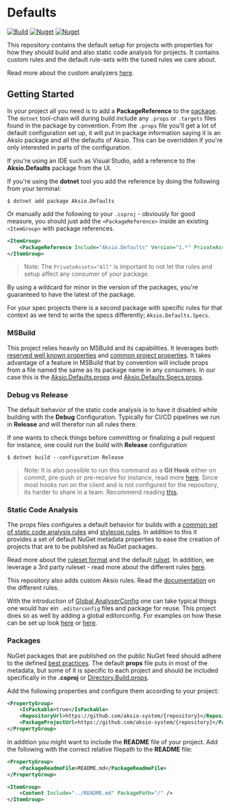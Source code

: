 # Defaults

[![Build](https://github.com/aksio-system/Defaults/actions/workflows/build.yml/badge.svg)](https://github.com/aksio-system/Defaults/actions/workflows/build.yml)
[![Nuget](https://img.shields.io/nuget/v/aksio.defaults)](http://nuget.org/packages/aksio.defaults)
[![Nuget](https://img.shields.io/nuget/v/aksio.defaults.specs)](http://nuget.org/packages/aksio.defaults.specs)

This repository contains the default setup for projects with properties for how they should build
and also static code analysis for projects.
It contains custom rules and the default rule-sets with the tuned rules we care about.

Read more about the custom analyzers [here](./Documentation/CodeAnalysis/Analyzers/overview.md).

## Getting Started

In your project all you need is to add a **PackageReference** to the [package](https://www.nuget.org/packages/Aksio.Defaults/).
The `dotnet` tool-chain will during build include any `.props` or `.targets` files found in the package by convention.
From the `.props` file you'll get a lot of default configuration set up, it will put in package information saying it is an Aksio package
and all the defaults of Aksio. This can be overridden if you're only interested in parts of the configuration.

If you're using an IDE such as Visual Studio, add a reference to the **Aksio.Defaults** package from the UI.

If you're using the **dotnet** tool you add the reference by doing the following from your terminal:

```shell
$ dotnet add package Aksio.Defaults
```

Or manually add the following to your `.csproj` - obviously for good measure,
you should just add the `<PackageReference>` inside an existing `<ItemGroup>`
with package references.

```xml
<ItemGroup>
    <PackageReference Include="Aksio.Defaults" Version="1.*" PrivateAssets="All"/>
</ItemGroup>
```

> Note: The `PrivateAssets="All"` is important to not let the rules and setup affect any consumer of your package.

By using a wildcard for minor in the version of the packages, you're guaranteed to have the latest of the package.

For your spec projects there is a second package with specific rules for that context as we tend to write the
specs differently; `Aksio.Defaults.Specs`.

### MSBuild

This project relies heavily on MSBuild and its capabilities. It leverages both [reserved well known properties](https://docs.microsoft.com/en-us/visualstudio/msbuild/msbuild-reserved-and-well-known-properties?view=vs-2019)
and [common project properties](https://docs.microsoft.com/en-us/visualstudio/msbuild/common-msbuild-project-properties?view=vs-2019).
It takes advantage of a feature in MSBuild that by convention will include props from a file named the same as its package name in any
consumers. In our case this is the [Aksio.Defaults.props](./Source/Defaults.Aksio.Defaults.props) and [Aksio.Defaults.Specs.props](./Source/Defaults.Aksio.Defaults.Specs.props).

### Debug vs Release

The default behavior of the static code analysis is to have it disabled while building with the **Debug** Configuration.
Typically for CI/CD pipelines we run in **Release** and will therefor run all rules there.

If one wants to check things before committing or finalizing a pull request for instance, one could run the build with **Release** configuration

```shell
$ dotnet build --configuration Release
```

> Note: It is also possible to run this command as a **Git Hook** either on commit, pre-push or pre-receive for instance, read more [here](https://githooks.com).
> Since most hooks run on the client and is not configured for the repository, its harder to share in a team. Recommend reading [this](https://www.viget.com/articles/two-ways-to-share-git-hooks-with-your-team/).

### Static Code Analysis

The props files configures a default behavior for builds with a [common set of static code analysis rules](./Source/Defaults/code_analysis.ruleset) and
[stylecop rules](./Source/Defaults/stylecop.json). In addition to this it provides a set of default NuGet metadata properties to ease
the creation of projects that are to be published as NuGet packages.

Read more about the [ruleset format](https://github.com/dotnet/roslyn/blob/master/docs/compilers/Rule%20Set%20Format.md) and the default [rulset](https://docs.microsoft.com/en-us/visualstudio/code-quality/rule-set-reference?view=vs-2019).
In addition, we leverage a 3rd party ruleset - read more about the different rules [here](https://github.com/meziantou/Meziantou.Analyzer/tree/main/docs).

This repository also adds custom Aksio rules. Read the [documentation](./Documentation/CodeAnalysis/Analyzers/overview.md) on the different rules.

With the introduction of [Global AnalyserConfig](https://docs.microsoft.com/en-us/dotnet/fundamentals/code-analysis/configuration-files#global-analyzerconfig) one can
take typical things one would hav ein `.editorconfig` files and package for reuse. This project does so as well by adding a global editorconfig.
For examples on how these can be set up look [here](https://github.com/dotnet/roslyn/blob/main/.editorconfig) or [here](https://gist.github.com/bryanknox/e07027d4d32e0288e488b918545786c8).

### Packages

NuGet packages that are published on the public NuGet feed should adhere to the defined [best practices](https://docs.microsoft.com/en-us/nuget/create-packages/package-authoring-best-practices).
The default **props** file puts in most of the metadata, but some of it is specific to each project and should be
included specifically in the **.csproj** or [Directory.Build.props](https://docs.microsoft.com/en-us/visualstudio/msbuild/build-process-overview?view=vs-2019#user-configurable-imports).

Add the following properties and configure them according to your project:

```xml
<PropertyGroup>
    <IsPackable>true</IsPackable>
    <RepositoryUrl>https://github.com/aksio-system/{repository}</RepositoryUrl>
    <PackageProjectUrl>https://github.com/aksio-system/{repository}</PackageProjectUrl>
</PropertyGroup>
```

In addition you might want to include the **README** file of your project. Add the following
with the correct relative filepath to the **README** file:

```xml
<PropertyGroup>
    <PackageReadmeFile>README.md</PackageReadmeFile>
</PropertyGroup>

<ItemGroup>
    <Content Include="../README.md" PackagePath="/" />
</ItemGroup>
```
